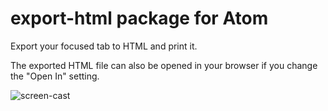 # export-html package for Atom

Export your focused tab to HTML and print it.

The exported HTML file can also be opened in your browser if you change the "Open In" setting.

![screen-cast](https://raw.githubusercontent.com/nobuhito/atom-export-html/master/screen-cast.gif)
